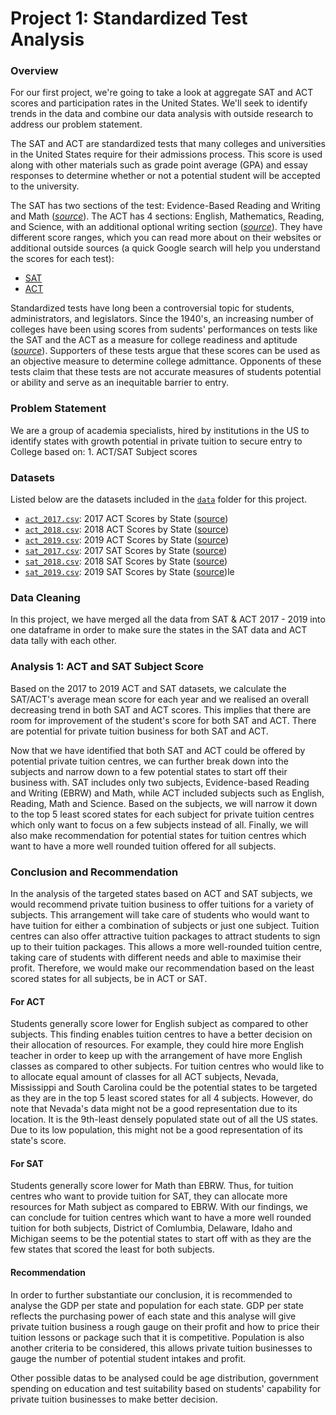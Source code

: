# Project 1: Standardized Test Analysis

### Overview

For our first project, we're going to take a look at aggregate SAT and ACT scores and participation rates in the United States. We'll seek to identify trends in the data and combine our data analysis with outside research to address our problem statement.

The SAT and ACT are standardized tests that many colleges and universities in the United States require for their admissions process. This score is used along with other materials such as grade point average (GPA) and essay responses to determine whether or not a potential student will be accepted to the university.

The SAT has two sections of the test: Evidence-Based Reading and Writing and Math ([*source*](https://www.princetonreview.com/college/sat-sections)). The ACT has 4 sections: English, Mathematics, Reading, and Science, with an additional optional writing section ([*source*](https://www.act.org/content/act/en/products-and-services/the-act/scores/understanding-your-scores.html)). They have different score ranges, which you can read more about on their websites or additional outside sources (a quick Google search will help you understand the scores for each test):
* [SAT](https://collegereadiness.collegeboard.org/sat)
* [ACT](https://www.act.org/content/act/en.html)

Standardized tests have long been a controversial topic for students, administrators, and legislators. Since the 1940's, an increasing number of colleges have been using scores from sudents' performances on tests like the SAT and the ACT as a measure for college readiness and aptitude ([*source*](https://www.minotdailynews.com/news/local-news/2017/04/a-brief-history-of-the-sat-and-act/)). Supporters of these tests argue that these scores can be used as an objective measure to determine college admittance. Opponents of these tests claim that these tests are not accurate measures of students potential or ability and serve as an inequitable barrier to entry.

### Problem Statement

We are a group of academia specialists, hired by institutions in the US to identify states with growth potential in private tuition to secure entry to College based on:
    1. ACT/SAT Subject scores

### Datasets

Listed below are the datasets included in the [`data`](../data/) folder for this project. 

* [`act_2017.csv`](../data/act_2017.csv): 2017 ACT Scores by State ([source](https://blog.prepscholar.com/act-scores-by-state-averages-highs-and-lows))
* [`act_2018.csv`](../data/act_2018.csv): 2018 ACT Scores by State ([source](https://blog.prepscholar.com/act-scores-by-state-averages-highs-and-lows))
* [`act_2019.csv`](../data/act_2019.csv): 2019 ACT Scores by State ([source](https://blog.prepscholar.com/act-scores-by-state-averages-highs-and-lows))
* [`sat_2017.csv`](../data/sat_2017.csv): 2017 SAT Scores by State ([source](https://blog.collegevine.com/here-are-the-average-sat-scores-by-state/))
* [`sat_2018.csv`](../data/sat_2018.csv): 2018 SAT Scores by State ([source](https://blog.collegevine.com/here-are-the-average-sat-scores-by-state/))
* [`sat_2019.csv`](../data/sat_2019.csv): 2019 SAT Scores by State ([source](https://blog.prepscholar.com/average-sat-scores-by-state-most-recent))le


### Data Cleaning

In this project, we have merged all the data from SAT & ACT 2017 - 2019 into one dataframe in order to make sure the states in the SAT data and ACT data tally with each other.

### Analysis 1: ACT and SAT Subject Score

Based on the 2017 to 2019 ACT and SAT datasets, we calculate the SAT/ACT's average mean score for each year and we realised an overall decreasing trend in both SAT and ACT scores. This implies that there are room for improvement of the student's score for both SAT and ACT. There are potential for private tuition business for both SAT and ACT.

Now that we have identified that both SAT and ACT could be offered by potential private tuition centres, we can further break down into the subjects and narrow down to a few potential states to start off their business with. SAT includes only two subjects, Evidence-based Reading and Writing (EBRW) and Math, while ACT included subjects such as English, Reading, Math and Science. Based on the subjects, we will narrow it down to the top 5 least scored states for each subject for private tuition centres which only want to focus on a few subjects instead of all. Finally, we will also make recommendation for potential states for tuition centres which want to have a more well rounded tuition offered for all subjects. 

### Conclusion and Recommendation

In the analysis of the targeted states based on ACT and SAT subjects, we would recommend private tuition business to offer tuitions for a variety of subjects. This arrangement will take care of students who would want to have tuition for either a combination of subjects or just one subject. Tuition centres can also offer attractive tuition packages to attract students to sign up to their tuition packages. This allows a more well-rounded tuition centre, taking care of students with different needs and able to maximise their profit. Therefore, we would make our recommendation based on the least scored states for all subjects, be in ACT or SAT.

#### For ACT
Students generally score lower for English subject as compared to other subjects. This finding enables tuition centres to have a better decision on their allocation of resources. For example, they could hire more English teacher in order to keep up with the arrangement of have more English classes as compared to other subjects. For tuition centres who would like to to allocate equal amount of classes for all ACT subjects, Nevada, Mississippi and South Carolina could be the potential states to be targeted as they are in the top 5 least scored states for all 4 subjects. However, do note that Nevada's data might not be a good representation due to its location. It is the 9th-least densely populated state out of all the US states. Due to its low population, this might not be a good representation of its state's score. 

#### For SAT
Students generally score lower for Math than EBRW. Thus, for tuition centres who want to provide tuition for SAT, they can allocate more resources for Math subject as compared to EBRW. With our findings, we can conclude for tuition centres which want to have a more well rounded tuition for both subjects, District of Comlumbia, Delaware, Idaho and Michigan seems to be the potential states to start off with as they are the few states that scored the least for both subjects.

#### Recommendation
In order to further substantiate our conclusion, it is recommended to analyse the GDP per state and population for each state. GDP per state reflects the purchasing power of each state and this analyse will give private tuition business a rough gauge on their profit and how to price their tuition lessons or package such that it is competitive. Population is also another criteria to be considered, this allows private tuition businesses to gauge the number of potential student intakes and profit. 

Other possible datas to be analysed could be age distribution, government spending on education and test suitability based on students' capability for private tuition businesses to make better decision.

